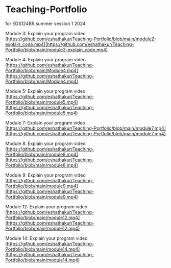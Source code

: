 # Teaching-Portfolio
for EDS124BR summer session 1 2024

Module 3:
Explain your program video
[https://github.com/eshathakur/Teaching-Portfolio/blob/main/module2-explain_code.mp4](https://github.com/eshathakur/Teaching-Portfolio/blob/main/module3-explain_code.mp4)

Module 4:
Explain your program video
[https://github.com/eshathakur/Teaching-Portfolio/blob/main/Module4.mp4](https://github.com/eshathakur/Teaching-Portfolio/blob/main/Module4.mp4)

Module 5:
Explain your program video
[https://github.com/eshathakur/Teaching-Portfolio/blob/main/module5.mp4](https://github.com/eshathakur/Teaching-Portfolio/blob/main/module5.mp4)

Module 7: 
Explain your program video
[https://github.com/eshathakur/Teaching-Portfolio/blob/main/module7.mp4](https://github.com/eshathakur/Teaching-Portfolio/blob/main/module7.mp4)


Module 8: 
Explain your program video
[https://github.com/eshathakur/Teaching-Portfolio/blob/main/module8.mp4](https://github.com/eshathakur/Teaching-Portfolio/blob/main/module8.mp4)

Module 9: 
Explain your program video
[https://github.com/eshathakur/Teaching-Portfolio/blob/main/module9.mp4](https://github.com/eshathakur/Teaching-Portfolio/blob/main/module9.mp4)

Module 12: 
Explain your program video
[https://github.com/eshathakur/Teaching-Portfolio/blob/main/module12.mp4](https://github.com/eshathakur/Teaching-Portfolio/blob/main/module12.mp4)

Module 14: 
Explain your program video
[https://github.com/eshathakur/Teaching-Portfolio/blob/main/module14.mp4](https://github.com/eshathakur/Teaching-Portfolio/blob/main/module14.mp4)

